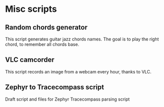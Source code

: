 # Misc scripts

## Random chords generator
This script generates guitar jazz chords names.
The goal is to play the right chord, to remember all chords base.

## VLC camcorder
This script records an image from a webcam every hour, thanks to VLC.

## Zephyr to Tracecompass script
Draft script and files for Zephyr Tracecompass parsing script
